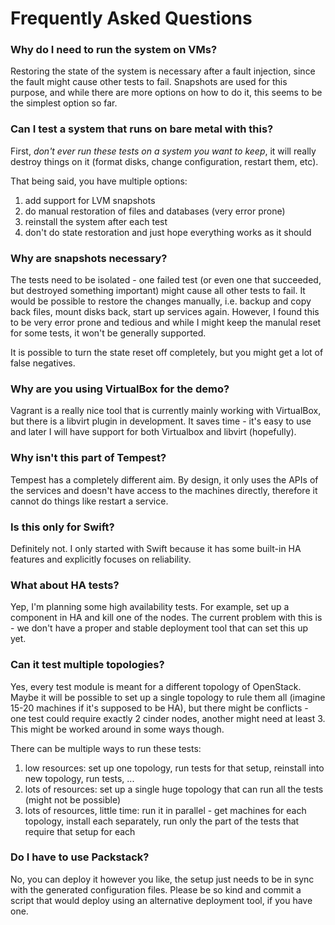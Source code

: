# Frequently Asked Questions

### Why do I need to run the system on VMs?

Restoring the state of the system is necessary after a fault injection, since
the fault might cause other tests to fail. Snapshots are used for this purpose,
and while there are more options on how to do it, this seems to be the simplest
option so far.


### Can I test a system that runs on bare metal with this?

First, *don't ever run these tests on a system you want to keep*, it will
really destroy things on it (format disks, change configuration, restart them,
etc).

That being said, you have multiple options:

1. add support for LVM snapshots
2. do manual restoration of files and databases (very error prone)
3. reinstall the system after each test
4. don't do state restoration and just hope everything works as it should


### Why are snapshots necessary?

The tests need to be isolated - one failed test (or even one that succeeded,
but destroyed something important) might cause all other tests to fail. It
would be possible to restore the changes manually, i.e. backup and copy back
files, mount disks back, start up services again. However, I found this to be
very error prone and tedious and while I might keep the manulal reset for some
tests, it won't be generally supported.

It is possible to turn the state reset off completely, but you might get a lot
of false negatives.


### Why are you using VirtualBox for the demo?

Vagrant is a really nice tool that is currently mainly working with VirtualBox,
but there is a libvirt plugin in development. It saves time - it's easy to use
and later I will have support for both Virtualbox and libvirt (hopefully).


### Why isn't this part of Tempest?

Tempest has a completely different aim. By design, it only uses the APIs of the
services and doesn't have access to the machines directly, therefore it cannot
do things like restart a service.


### Is this only for Swift?

Definitely not. I only started with Swift because it has some built-in HA
features and explicitly focuses on reliability.


### What about HA tests?

Yep, I'm planning some high availability tests. For example, set up a component
in HA and kill one of the nodes. The current problem with this is - we don't
have a proper and stable deployment tool that can set this up yet.


### Can it test multiple topologies?

Yes, every test module is meant for a different topology of OpenStack. Maybe it
will be possible to set up a single topology to rule them all (imagine 15-20
machines if it's supposed to be HA), but there might be conflicts - one test
could require exactly 2 cinder nodes, another might need at least 3. This might
be worked around in some ways though.

There can be multiple ways to run these tests:

1. low resources: set up one topology, run tests for that setup, reinstall into
   new topology, run tests, ...
2. lots of resources: set up a single huge topology that can run all the
   tests (might not be possible)
3. lots of resources, little time: run it in parallel - get machines for each
   topology, install each separately, run only the part of the tests that
   require that setup for each

### Do I have to use Packstack?

No, you can deploy it however you like, the setup just needs to be in sync with
the generated configuration files. Please be so kind and commit a script that
would deploy using an alternative deployment tool, if you have one.
